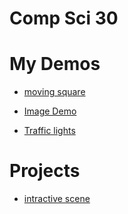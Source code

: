 # Comp Sci 30

# My Demos
- [moving square](moving-square)

- [Image Demo](image-demo)
- [Traffic lights](traffic-lights)
# Projects
- [intractive scene](interactive_scene)